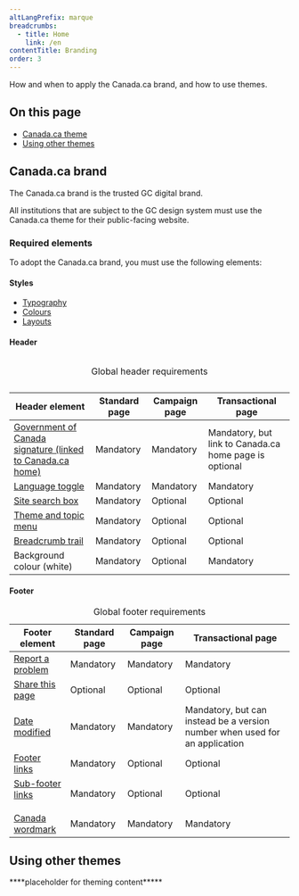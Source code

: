 ```yaml
---
altLangPrefix: marque
breadcrumbs:
  - title: Home
    link: /en
contentTitle: Branding
order: 3
---
```

<p>How and when to apply the Canada.ca brand, and how to use themes.</p>

<h2>On this page</h2>
<ul>
 <li><a href="#canada">Canada.ca theme</a></li>
 <li><a href="#themes">Using other themes</a></li>
</ul>
<h2 id="canada">Canada.ca brand</h2>
<p>The Canada.ca brand is the trusted GC digital brand.</p>
<p>All institutions that are subject to the GC design system must use the Canada.ca theme for their public-facing website.</p>
<h3>Required elements</h3>
<p>To adopt the Canada.ca brand, you must use the following elements: </p>

<h4>Styles</h4>
<ul>
<li><a href="https://design.canada.ca/styles/typography.html">Typography</a></li>
<li><a href="https://design.canada.ca/styles/colours.html">Colours</a></li>
<li><a href="https://design.canada.ca/styles/layouts.html">Layouts</a></li>
</ul>
<h4>Header</h4>
<table class="table table-bordered table-condensed">

<caption>

Global header requirements

</caption>

<thead>

  <tr class="active">
    <th scope="col">Header element</th>
    <th scope="col">Standard page</th>
    <th scope="col">Campaign page</th>
    <th scope="col">Transactional page</th>
  </tr>
</thead>
<tbody>
  <tr>
    <td><a href="https://design.canada.ca/common-design-patterns/signature.html">Government of Canada signature (linked to Canada.ca home)</a></td>
    <td>Mandatory</td>
    <td>Mandatory</td>
    <td>Mandatory, but link to Canada.ca home page is optional</td>
  </tr>
  <tr>
    <td><a href="https://design.canada.ca/common-design-patterns/language-toggle.html">Language toggle</a></td>
    <td>Mandatory</td>
    <td>Mandatory</td>
    <td>Mandatory</td>
  </tr>
  <tr>
    <td><a href="https://design.canada.ca/common-design-patterns/search-box.html">Site search box</a></td>
    <td>Mandatory</td>
    <td>Optional</td>
    <td>Optional</td>
  </tr>
  <tr>
    <td><a href="https://design.canada.ca/common-design-patterns/site-menu.html">Theme and topic menu</a></td>
    <td>Mandatory</td>
    <td>Optional</td>
    <td>Optional</td>
  </tr>
    <tr><td><a href="https://design.canada.ca/common-design-patterns/breadcrumb-trail.html">Breadcrumb trail</a></td>
    <td>Mandatory</td>
    <td>Optional</td>
    <td>Optional</td>
  </tr>
  <tr>
    <td>Background colour (white)</td>
    <td>Mandatory</td>
    <td>Optional</td>
    <td>Mandatory</td>
  </tr>
</tbody></table>

<h4>Footer</h4>
<table class="table table-bordered table-condensed">
<caption>Global footer requirements</caption>
<thead>
  <tr class="active">
    <th scope="col">Footer element</th>
    <th scope="col">Standard page</th>
    <th scope="col">Campaign page</th>
    <th scope="col">Transactional page</th>
  </tr>
</thead>
<tbody>
  <tr>
    <td><a href="https://design.canada.ca/common-design-patterns/report-problem.html">Report a problem</a></td>
    <td>Mandatory</td>
    <td>Mandatory</td>
    <td>Mandatory</td>
  </tr>
  <tr>
    <td><a href="https://design.canada.ca/common-design-patterns/share-page.html">Share this page</a></td>
    <td>Optional</td>
    <td>Optional</td>
    <td>Optional</td>
  </tr>
  <tr>
    <td><a href="https://design.canada.ca/common-design-patterns/date-modified.html">Date modified</a></td>
    <td>Mandatory</td>
    <td>Mandatory</td>
    <td>Mandatory, but can instead be a version number when used for an application</td>
  </tr>
  <tr>
    <td><a href="https://design.canada.ca/common-design-patterns/site-footer.html">Footer links</a></td>
    <td>Mandatory</td>
    <td>Optional</td>
    <td>Optional</td>
  </tr>
  <tr>
    <td><a href="https://design.canada.ca/common-design-patterns/site-footer.html#structure">Sub-footer links<p></p></a></td>
    <td>Mandatory</td>
    <td>Optional</td>
    <td>Optional</td>
  </tr>
  <tr>
    <td><a href="https://design.canada.ca/common-design-patterns/site-footer.html#other">Canada wordmark</a></td>
    <td>Mandatory</td>
    <td>Mandatory</td>
    <td>Mandatory</td>
  </tr>
</tbody></table>

<h2 id="themes">Using other themes</h2>
<p>****placeholder for theming content*****</p>
